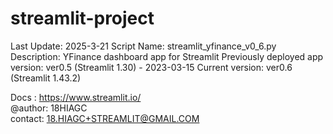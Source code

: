 # streamlit-project

  
Last Update: 2025-3-21
Script Name: streamlit_yfinance_v0_6.py
Description: YFinance dashboard app for Streamlit
Previously deployed app version: ver0.5 (Streamlit 1.30) - 2023-03-15
Current version: ver0.6 (Streamlit 1.43.2) 

Docs : https://www.streamlit.io/  
@author: 18HIAGC  
contact: 18.HIAGC+STREAMLIT@GMAIL.COM
